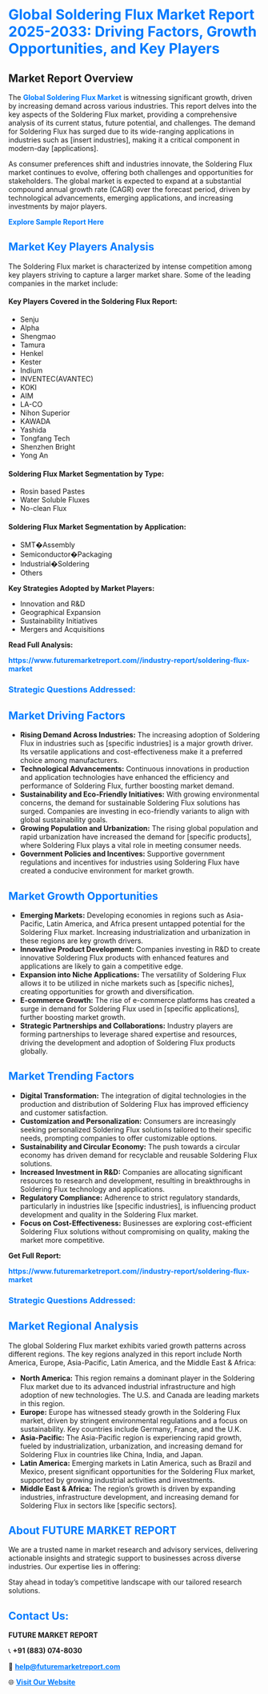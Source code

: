 <h1 style="color: #007BFF;">Global Soldering Flux Market Report 2025-2033: Driving Factors, Growth Opportunities, and Key Players</h1>

<section id="overview">
<h2>Market Report Overview</h2>
<p>The <a href="https://www.futuremarketreport.com//industry-report/soldering-flux-market" style="color: #007BFF; text-decoration: none;"><strong>Global Soldering Flux Market</strong></a> is witnessing significant growth, driven by increasing demand across various industries. This report delves into the key aspects of the Soldering Flux market, providing a comprehensive analysis of its current status, future potential, and challenges. The demand for Soldering Flux has surged due to its wide-ranging applications in industries such as [insert industries], making it a critical component in modern-day [applications].</p>
<p>As consumer preferences shift and industries innovate, the Soldering Flux market continues to evolve, offering both challenges and opportunities for stakeholders. The global market is expected to expand at a substantial compound annual growth rate (CAGR) over the forecast period, driven by technological advancements, emerging applications, and increasing investments by major players.</p>
</section>

<section id="overview">
<p><a href="https://www.futuremarketreport.com//request-sample/reportId=88279" style="color: #007BFF; text-decoration: none;"><strong>Explore Sample Report Here</strong></a></p>
</section>

<section id="key-players">
<h2 style="color: #007BFF;">Market Key Players Analysis</h2>
<p>The Soldering Flux market is characterized by intense competition among key players striving to capture a larger market share. Some of the leading companies in the market include:</p>
<h4>Key Players Covered in the Soldering Flux Report:</h4>
<ul><li>Senju</li><li>Alpha</li><li>Shengmao</li><li>Tamura</li><li>Henkel</li><li>Kester</li><li>Indium</li><li>INVENTEC(AVANTEC)</li><li>KOKI</li><li>AIM</li><li>LA-CO</li><li>Nihon Superior</li><li>KAWADA</li><li>Yashida</li><li>Tongfang Tech</li><li>Shenzhen Bright</li><li>Yong An</li></ul>
<h4>Soldering Flux Market Segmentation by Type:</h4>
<ul><li>Rosin based Pastes</li><li>Water Soluble Fluxes</li><li>No-clean Flux</li></ul>

<h4>Soldering Flux Market Segmentation by Application:</h4>
<ul><li>SMT�Assembly</li><li>Semiconductor�Packaging</li><li>Industrial�Soldering</li><li>Others</li></ul>
<p><strong>Key Strategies Adopted by Market Players:</strong></p>
<ul>
<li>Innovation and R&D</li>
<li>Geographical Expansion</li>
<li>Sustainability Initiatives</li>
<li>Mergers and Acquisitions</li>
</ul>
</section>

<section>
<p><strong>Read Full Analysis: </strong></p><a href="https://www.futuremarketreport.com//industry-report/soldering-flux-market" style="color: #007BFF; text-decoration: none;"><strong>https://www.futuremarketreport.com//industry-report/soldering-flux-market</strong></a>
<h3 style="color: #007BFF;">Strategic Questions Addressed:</h3>
</section>

<section id="driving-factors">
<h2 style="color: #007BFF;">Market Driving Factors</h2>
<ul>
<li><strong>Rising Demand Across Industries:</strong> The increasing adoption of Soldering Flux in industries such as [specific industries] is a major growth driver. Its versatile applications and cost-effectiveness make it a preferred choice among manufacturers.</li>
<li><strong>Technological Advancements:</strong> Continuous innovations in production and application technologies have enhanced the efficiency and performance of Soldering Flux, further boosting market demand.</li>
<li><strong>Sustainability and Eco-Friendly Initiatives:</strong> With growing environmental concerns, the demand for sustainable Soldering Flux solutions has surged. Companies are investing in eco-friendly variants to align with global sustainability goals.</li>
<li><strong>Growing Population and Urbanization:</strong> The rising global population and rapid urbanization have increased the demand for [specific products], where Soldering Flux plays a vital role in meeting consumer needs.</li>
<li><strong>Government Policies and Incentives:</strong> Supportive government regulations and incentives for industries using Soldering Flux have created a conducive environment for market growth.</li>
</ul>
</section>

<section id="growth-opportunities">
<h2 style="color: #007BFF;">Market Growth Opportunities</h2>
<ul>
<li><strong>Emerging Markets:</strong> Developing economies in regions such as Asia-Pacific, Latin America, and Africa present untapped potential for the Soldering Flux market. Increasing industrialization and urbanization in these regions are key growth drivers.</li>
<li><strong>Innovative Product Development:</strong> Companies investing in R&D to create innovative Soldering Flux products with enhanced features and applications are likely to gain a competitive edge.</li>
<li><strong>Expansion into Niche Applications:</strong> The versatility of Soldering Flux allows it to be utilized in niche markets such as [specific niches], creating opportunities for growth and diversification.</li>
<li><strong>E-commerce Growth:</strong> The rise of e-commerce platforms has created a surge in demand for Soldering Flux used in [specific applications], further boosting market growth.</li>
<li><strong>Strategic Partnerships and Collaborations:</strong> Industry players are forming partnerships to leverage shared expertise and resources, driving the development and adoption of Soldering Flux products globally.</li>
</ul>
</section>

<section id="trending-factors">
<h2 style="color: #007BFF;">Market Trending Factors</h2>
<ul>
<li><strong>Digital Transformation:</strong> The integration of digital technologies in the production and distribution of Soldering Flux has improved efficiency and customer satisfaction.</li>
<li><strong>Customization and Personalization:</strong> Consumers are increasingly seeking personalized Soldering Flux solutions tailored to their specific needs, prompting companies to offer customizable options.</li>
<li><strong>Sustainability and Circular Economy:</strong> The push towards a circular economy has driven demand for recyclable and reusable Soldering Flux solutions.</li>
<li><strong>Increased Investment in R&D:</strong> Companies are allocating significant resources to research and development, resulting in breakthroughs in Soldering Flux technology and applications.</li>
<li><strong>Regulatory Compliance:</strong> Adherence to strict regulatory standards, particularly in industries like [specific industries], is influencing product development and quality in the Soldering Flux market.</li>
<li><strong>Focus on Cost-Effectiveness:</strong> Businesses are exploring cost-efficient Soldering Flux solutions without compromising on quality, making the market more competitive.</li>
</ul>
</section>

<section>
<p><strong>Get Full Report: </strong></p><a href="https://www.futuremarketreport.com//industry-report/soldering-flux-market" style="color: #007BFF; text-decoration: none;"><strong>https://www.futuremarketreport.com//industry-report/soldering-flux-market</strong></a>
<h3 style="color: #007BFF;">Strategic Questions Addressed:</h3>
</section>


<section id="regional-analysis">
<h2 style="color: #007BFF;">Market Regional Analysis</h2>
<p>The global Soldering Flux market exhibits varied growth patterns across different regions. The key regions analyzed in this report include North America, Europe, Asia-Pacific, Latin America, and the Middle East & Africa:</p>
<ul>
<li><strong>North America:</strong> This region remains a dominant player in the Soldering Flux market due to its advanced industrial infrastructure and high adoption of new technologies. The U.S. and Canada are leading markets in this region.</li>
<li><strong>Europe:</strong> Europe has witnessed steady growth in the Soldering Flux market, driven by stringent environmental regulations and a focus on sustainability. Key countries include Germany, France, and the U.K.</li>
<li><strong>Asia-Pacific:</strong> The Asia-Pacific region is experiencing rapid growth, fueled by industrialization, urbanization, and increasing demand for Soldering Flux in countries like China, India, and Japan.</li>
<li><strong>Latin America:</strong> Emerging markets in Latin America, such as Brazil and Mexico, present significant opportunities for the Soldering Flux market, supported by growing industrial activities and investments.</li>
<li><strong>Middle East & Africa:</strong> The region’s growth is driven by expanding industries, infrastructure development, and increasing demand for Soldering Flux in sectors like [specific sectors].</li>
</ul>
</section>

<footer>
<h2 style="color: #007BFF;">About FUTURE MARKET REPORT</h2>
<p>We are a trusted name in market research and advisory services, delivering actionable insights and strategic support to businesses across diverse industries. Our expertise lies in offering:</p>

<p>Stay ahead in today’s competitive landscape with our tailored research solutions.</p>

<h2 style="color: #007BFF;">Contact Us:</h2>
<p><strong>FUTURE MARKET REPORT</strong></p>
<p>📞 <strong>+91 (883) 074-8030</strong></p>
<p>📧 <strong><a href="mailto:help@futuremarketreport.com" style="color: #007BFF;">help@futuremarketreport.com</a></strong></p>
<p>🌐 <strong><a href="https://www.futuremarketreport.com/" style="color: #007BFF;">Visit Our Website</a></strong></p>
</footer>